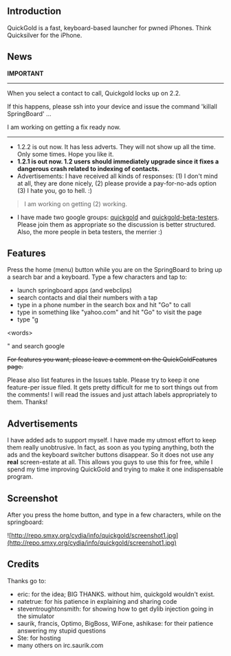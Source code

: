 ## Introduction ##

QuickGold is a fast, keyboard-based launcher for pwned iPhones. Think Quicksilver for the iPhone.

## News ##

**IMPORTANT**

---

When you select a contact to call, Quickgold locks up on 2.2.

If this happens, please ssh into your device and issue the command 'killall
SpringBoard' ...

I am working on getting a fix ready now.

---


  * 1.2.2 is out now. It has less adverts. They will not show up all the time. Only some times. Hope you like it.
  * **1.2.1 is out now. 1.2 users should immediately upgrade since it fixes a dangerous crash related to indexing of contacts.**
  * Advertisements: I have received all kinds of responses: (1) I don't mind at all, they are done nicely, (2) please provide a pay-for-no-ads option (3) I hate you, go to hell. :)

> I am working on getting (2) working.
  * I have made two google groups: [quickgold](http://groups.google.com/group/quickgold) and [quickgold-beta-testers](http://groups.google.com/group/quickgold-beta-testers). Please join them as appropriate so the discussion is better structured. Also, the more people in beta testers, the merrier :)

## Features ##

Press the home (menu) button while you are on the SpringBoard to bring up a search bar and a keyboard. Type a few characters and tap to:

  * launch springboard apps (and webclips)
  * search contacts and dial their numbers with a tap
  * type in a phone number in the search box and hit "Go" to call
  * type in something like "yahoo.com" and hit "Go" to visit the page
  * type "g 

&lt;words&gt;

" and search google

~~For features you want, please leave a comment on the QuickGoldFeatures page.~~

Please also list features in the Issues table. Please try to keep it one feature-per issue filed. It gets pretty difficult for me to sort things out from the comments! I will read the issues and just attach labels appropriately to them. Thanks!

## Advertisements ##

I have added ads to support myself. I have made my utmost effort to keep them really unobtrusive. In fact, as soon as you typing anything, both the ads and the keyboard switcher buttons disappear. So it does not use any **real** screen-estate at all. This allows you guys to use this for free, while I spend my time improving QuickGold and trying to make it one indispensable program.

## Screenshot ##

After you press the home button, and type in a few characters, while on the springboard:

![http://repo.smxy.org/cydia/info/quickgold/screenshot1.jpg](http://repo.smxy.org/cydia/info/quickgold/screenshot1.jpg)

## Credits ##

Thanks go to:
  * eric: for the idea; BIG THANKS. without him, quickgold wouldn't exist.
  * natetrue: for his patience in explaining and sharing code
  * steventroughtonsmith: for showing how to get dylib injection going in the simulator
  * saurik, francis, Optimo, BigBoss, WiFone, ashikase: for their patience answering my stupid questions
  * Ste: for hosting
  * many others on irc.saurik.com
